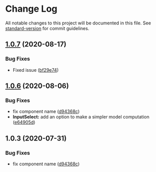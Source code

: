 # Change Log

All notable changes to this project will be documented in this file. See [standard-version](https://github.com/conventional-changelog/standard-version) for commit guidelines.

## [1.0.7](https://github.com/simplitech/vue-input/compare/v1.0.6...v1.0.7) (2020-08-17)


### Bug Fixes

* Fixed issue ([bf29e74](https://github.com/simplitech/vue-input/commit/bf29e74))



## [1.0.6](https://github.com/simplitech/vue-input/compare/v1.0.2...v1.0.6) (2020-08-06)


### Bug Fixes

* fix component name ([d94368c](https://github.com/simplitech/vue-input/commit/d94368c))
* **InputSelect:** add an option to make a simpler model computation ([e64905d](https://github.com/simplitech/vue-input/commit/e64905d))



## 1.0.3 (2020-07-31)


### Bug Fixes

* fix component name ([d94368c](https://github.com/simplitech/vue-input/commit/d94368c))
